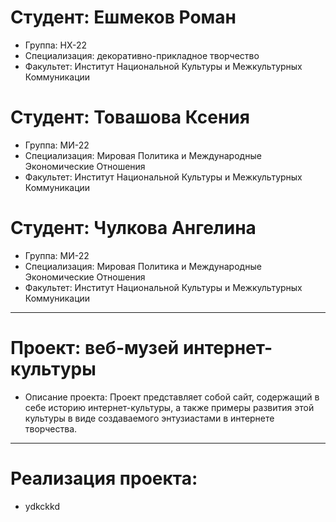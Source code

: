 # Студент: Ешмеков Роман
- Группа: НХ-22
- Специализация: декоративно-прикладное творчество
- Факультет: Институт Национальной Культуры и Межкультурных Коммуникации
# Студент: Товашова Ксения
- Группа: МИ-22
- Специализация: Мировая Политика и Международные Экономические Отношения
- Факультет: Институт Национальной Культуры и Межкультурных Коммуникации
# Студент: Чулкова Ангелина
- Группа: МИ-22
- Специализация: Мировая Политика и Международные Экономические Отношения
- Факультет: Институт Национальной Культуры и Межкультурных Коммуникации
---
# Проект: веб-музей интернет-культуры
- Описание проекта: Проект представляет собой сайт, содержащий в себе историю интернет-культуры, а также примеры развития этой культуры в виде создаваемого энтузиастами в интернете творчества.
---
# Реализация проекта:
- ydkckkd